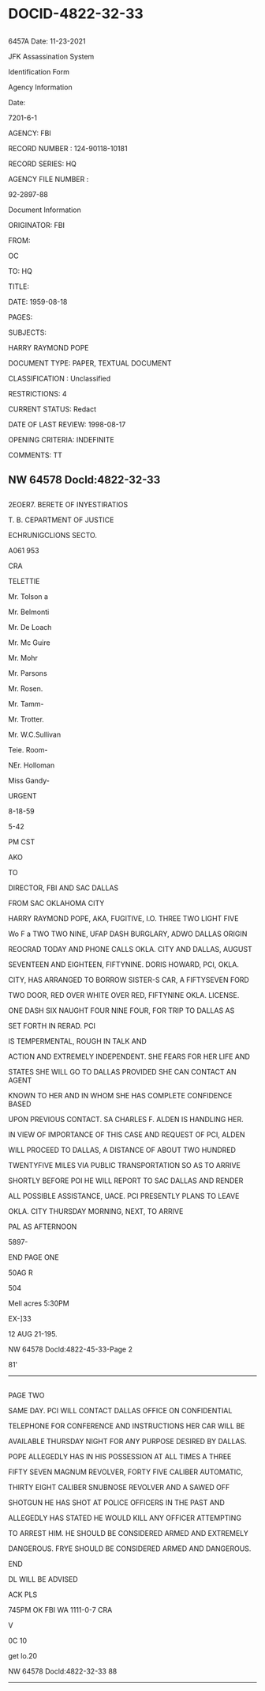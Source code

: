 # DOCID-4822-32-33

##
6457A Date: 11-23-2021

JFK Assassination System

Identification Form

Agency Information

Date:

7201-6-1

AGENCY: FBI

RECORD NUMBER : 124-90118-10181

RECORD SERIES: HQ

AGENCY FILE NUMBER :

92-2897-88

Document Information

ORIGINATOR: FBI

FROM:

OC

TO: HQ

TITLE:

DATE: 1959-08-18

PAGES:

SUBJECTS:

HARRY RAYMOND POPE

DOCUMENT TYPE: PAPER, TEXTUAL DOCUMENT

CLASSIFICATION : Unclassified

RESTRICTIONS: 4

CURRENT STATUS: Redact

DATE OF LAST REVIEW: 1998-08-17

OPENING CRITERIA: INDEFINITE

COMMENTS: TT

NW 64578 Docld:4822-32-33
---

##
2EOER7. BERETE OF INYESTIRATIOS

T. B. CEPARTMENT OF JUSTICE

ECHRUNIGCLIONS SECTO.

A061 953

CRA

TELETTIE

Mr. Tolson a

Mr. Belmonti

Mr. De Loach

Mr. Mc Guire

Mr. Mohr

Mr. Parsons

Mr. Rosen.

Mr. Tamm-

Mr. Trotter.

Mr. W.C.Sullivan

Teie. Room-

NEr. Holloman

Miss Gandy-

URGENT

8-18-59

5-42

PM CST

AKO

TO

DIRECTOR, FBI AND SAC DALLAS

FROM SAC OKLAHOMA CITY

HARRY RAYMOND POPE, AKA, FUGITIVE, I.O. THREE TWO LIGHT FIVE

Wo F a TWO TWO NINE, UFAP DASH BURGLARY, ADWO DALLAS ORIGIN

REOCRAD TODAY AND PHONE CALLS OKLA. CITY AND DALLAS, AUGUST

SEVENTEEN AND EIGHTEEN, FIFTYNINE. DORIS HOWARD, PCI, OKLA.

CITY, HAS ARRANGED TO BORROW SISTER-S CAR, A FIFTYSEVEN FORD

TWO DOOR, RED OVER WHITE OVER RED, FIFTYNINE OKLA. LICENSE.

ONE DASH SIX NAUGHT FOUR NINE FOUR, FOR TRIP TO DALLAS AS

SET FORTH IN RERAD. PCI

IS TEMPERMENTAL, ROUGH IN TALK AND

ACTION AND EXTREMELY INDEPENDENT. SHE FEARS FOR HER LIFE AND

STATES SHE WILL GO TO DALLAS PROVIDED SHE CAN CONTACT AN AGENT

KNOWN TO HER AND IN WHOM SHE HAS COMPLETE CONFIDENCE BASED

UPON PREVIOUS CONTACT. SA CHARLES F. ALDEN IS HANDLING HER.

IN VIEW OF IMPORTANCE OF THIS CASE AND REQUEST OF PCI, ALDEN

WILL PROCEED TO DALLAS, A DISTANCE OF ABOUT TWO HUNDRED

TWENTYFIVE MILES VIA PUBLIC TRANSPORTATION SO AS TO ARRIVE

SHORTLY BEFORE POI HE WILL REPORT TO SAC DALLAS AND RENDER

ALL POSSIBLE ASSISTANCE, UACE. PCI PRESENTLY PLANS TO LEAVE

OKLA. CITY THURSDAY MORNING, NEXT, TO ARRIVE

PAL AS AFTERNOON

5897-

END PAGE ONE

50AG R

504

Mell acres 5:30PM

EX-]33

12 AUG 21-195.

NW 64578 Docld:4822-45-33-Page 2

81'

---

##
PAGE TWO

SAME DAY. PCI WILL CONTACT DALLAS OFFICE ON CONFIDENTIAL

TELEPHONE FOR CONFERENCE AND INSTRUCTIONS HER CAR WILL BE

AVAILABLE THURSDAY NIGHT FOR ANY PURPOSE DESIRED BY DALLAS.

POPE ALLEGEDLY HAS IN HIS POSSESSION AT ALL TIMES A THREE

FIFTY SEVEN MAGNUM REVOLVER, FORTY FIVE CALIBER AUTOMATIC,

THIRTY EIGHT CALIBER SNUBNOSE REVOLVER AND A SAWED OFF

SHOTGUN HE HAS SHOT AT POLICE OFFICERS IN THE PAST AND

ALLEGEDLY HAS STATED HE WOULD KILL ANY OFFICER ATTEMPTING

TO ARREST HIM. HE SHOULD BE CONSIDERED ARMED AND EXTREMELY

DANGEROUS. FRYE SHOULD BE CONSIDERED ARMED AND DANGEROUS.

END

DL WILL BE ADVISED

ACK PLS

745PM OK FBI WA 1111-0-7 CRA

V

0C 10

get lo.20

NW 64578 Docld:4822-32-33
88

---

